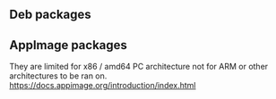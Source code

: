 


## Deb packages


## AppImage packages

They are limited for x86 / amd64 PC architecture not for ARM or other architectures to be ran on.
https://docs.appimage.org/introduction/index.html